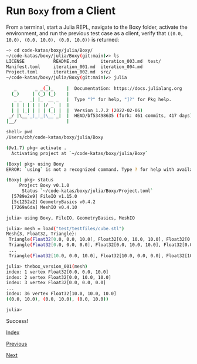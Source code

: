 # Run `Boxy` from a Client

From a terminal, start a Julia REPL, navigate to the Boxy folder, activate the environment, and run the previous test case as a client, verify that `((0.0, 10.0), (0.0, 10.0), (0.0, 10.0))` is returned:

```bash
~> cd code-katas/boxy/julia/Boxy/
~/code-katas/boxy/julia/Boxy(git:main)✔> ls
LICENSE           README.md         iteration_003.md  test/
Manifest.toml     iteration_001.md  iteration_004.md
Project.toml      iteration_002.md  src/
~/code-katas/boxy/julia/Boxy(git:main)✔> julia
               _
   _       _ _(_)_     |  Documentation: https://docs.julialang.org
  (_)     | (_) (_)    |
   _ _   _| |_  __ _   |  Type "?" for help, "]?" for Pkg help.
  | | | | | | |/ _` |  |
  | | |_| | | | (_| |  |  Version 1.7.2 (2022-02-06)
 _/ |\__'_|_|_|\__'_|  |  HEAD/bf53498635 (fork: 461 commits, 417 days)
|__/                   |

shell> pwd
/Users/cbh/code-katas/boxy/julia/Boxy

(@v1.7) pkg> activate .
  Activating project at `~/code-katas/boxy/julia/Boxy`

(Boxy) pkg> using Boxy
ERROR: `using` is not a recognized command. Type ? for help with available commands # nope!  Exit the package manager, return to Julia

(Boxy) pkg> status
     Project Boxy v0.1.0
      Status `~/code-katas/boxy/julia/Boxy/Project.toml`
  [5789e2e9] FileIO v1.15.0
  [5c1252a2] GeometryBasics v0.4.2
  [7269a6da] MeshIO v0.4.10

julia> using Boxy, FileIO, GeometryBasics, MeshIO

julia> mesh = load("test/testfiles/cube.stl")
Mesh{3, Float32, Triangle}:
 Triangle(Float32[0.0, 0.0, 10.0], Float32[0.0, 10.0, 10.0], Float32[0.0, 0.0, 0.0])
 Triangle(Float32[0.0, 0.0, 0.0], Float32[0.0, 10.0, 10.0], Float32[0.0, 10.0, 0.0])
 ...
 Triangle(Float32[10.0, 0.0, 10.0], Float32[10.0, 0.0, 0.0], Float32[10.0, 10.0, 10.0])

julia> thebox_version_001(mesh)
index: 1 vertex Float32[0.0, 0.0, 10.0]
index: 2 vertex Float32[0.0, 10.0, 10.0]
index: 3 vertex Float32[0.0, 0.0, 0.0]
...
index: 36 vertex Float32[10.0, 10.0, 10.0]
((0.0, 10.0), (0.0, 10.0), (0.0, 10.0))

julia>
```

Success!


[Index](README.md)

[Previous](iteration_003.md)

[Next](iteration_005.md)
